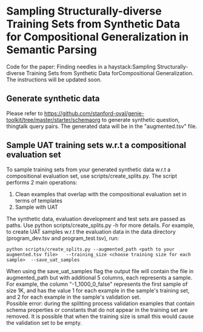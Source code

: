 # Sampling Structurally-diverse Training Sets from Synthetic Data for Compositional Generalization in Semantic Parsing
Code for the paper: Finding needles in a haystack:Sampling Structurally-diverse Training Sets from Synthetic Data forCompositional Generalization.
The instructions will be updated soon. 

## Generate synthetic data
Please refer to https://github.com/stanford-oval/genie-toolkit/tree/master/starter/schemaorg to generate synthetic question, thingtalk query pairs.
The generated data will be in the "augmented.tsv" file.

## Sample UAT training sets w.r.t a compositional evaluation set
To sample training sets from your generated synthetic data w.r.t a compositional evaluation set, use scripts/create_splits.py.
The script performs 2 main operations: 
1. Clean examples that overlap with the compositional evaluation set in terms of templates 
2. Sample with UAT 

The synthetic data, evaluation development and test sets are passed as paths.
Use python scripts/create_splits.py -h for more details. 
 For example, to create UAT samples w.r.t the evaluation data in the data directory (program_dev.tsv and program_test.tsv), run:
 ```
python scripts/create_splits.py --augmented_path <path to your augmented.tsv file>   --training_size <choose training size for each sample>  --save_uat_samples
```  

When using the save_uat_samples flag the output file will contain the file in augmented_path but with additional 5 columns, each represents a sample. For example, the column "-1_1000_0_false" represents the first sample of size 1K, and has the value 1 for each example in the sample's training set, and 2 for each example in the sample's validation set.  
Possible error: during the splitting process validation examples that contain schema properties or constants that do not appear in the training set are removed. It is possible that when the training size is small this would cause the validation set to be empty. 
